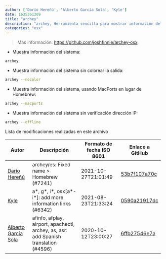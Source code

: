 ```yaml
---
author: ['Darío Hereñú', 'Alberto García Sola', 'Kyle']
date: 1635361309
title: "archey"
description: "archey, Herramienta sencilla para mostrar información del sistema con estilo."
categories: "osx"
---
```

> Más información: <https://github.com/joshfinnie/archey-osx>.

- Muestra información del sistema:

```bash
archey
```

- Muestra información del sistema sin colorear la salida:

```bash
archey --nocolor
```

- Muestra información del sistema, usando MacPorts en lugar de Homebrew:

```bash
archey --macports
```

- Muestra información del sistema sin verificación dirección IP:

```bash
archey --offline
```
Lista de modificaciones realizadas en este archivo


Autor | Descripción | Formato de fecha ISO 8601 | Enlace a GitHub
------|-----|-----|-----
[Darío Hereñú](mailto:magallania@gmail.com) | archey/es: Fixed name > Homebrew (#7241) | 2021-10-27T21:01:49 | [53b7f107a70c](https://github.com/tldr-pages/tldr/commit/53b7f107a70c217df3d70f7627881dfc3e1e15f5)
[Kyle](mailto:76597257+Gitleptune@users.noreply.github.com) | a*, g*, i*, osx[a*-i*]: add more information links (#6342) | 2021-08-23T21:33:24 | [0590a21917dc](https://github.com/tldr-pages/tldr/commit/0590a21917dc981d3cc64b8094b1cffa9d0a3b78)
[Alberto García Sola](mailto:44441820+dawalberto@users.noreply.github.com) | afinfo, afplay, airport, apachectl, archey, as, asr: add Spanish translation (#4596) | 2020-10-12T23:00:27 | [6ffb27546e7a](https://github.com/tldr-pages/tldr/commit/6ffb27546e7a1ae721ea732aa42b9adc44453da2)

